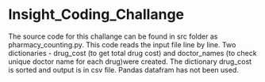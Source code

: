 # Insight_Coding_Challange
The source code for this challange can be found in src folder as pharmacy_counting.py. This code reads the input file line by line. Two dictionaries - drug_cost (to get total drug cost) and doctor_names (to check unique doctor name for each drug)were created. The dictionary drug_cost is sorted and output is in csv file. Pandas datafram has not been used. 
